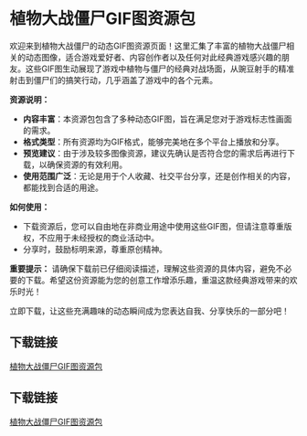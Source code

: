 # 植物大战僵尸GIF图资源包

欢迎来到植物大战僵尸的动态GIF图资源页面！这里汇集了丰富的植物大战僵尸相关的动态图像，适合游戏爱好者、内容创作者以及任何对此经典游戏感兴趣的朋友。这些GIF图生动展现了游戏中植物与僵尸的经典对战场面，从豌豆射手的精准射击到僵尸们的搞笑行动，几乎涵盖了游戏中的各个元素。

**资源说明：**
- **内容丰富**：本资源包包含了多种动态GIF图，旨在满足您对于游戏标志性画面的需求。
- **格式类型**：所有资源均为GIF格式，能够完美地在多个平台上播放和分享。
- **预览建议**：由于涉及较多图像资源，建议先确认是否符合您的需求后再进行下载，以确保资源的有效利用。
- **使用范围广泛**：无论是用于个人收藏、社交平台分享，还是创作相关的内容，都能找到合适的用途。

**如何使用：**
- 下载资源后，您可以自由地在非商业用途中使用这些GIF图，但请注意尊重版权，不应用于未经授权的商业活动中。
- 分享时，鼓励标明来源，尊重原创精神。

**重要提示：**
请确保下载前已仔细阅读描述，理解这些资源的具体内容，避免不必要的下载。希望这份资源能为您的创意工作增添乐趣，重温这款经典游戏带来的欢乐时光！

立即下载，让这些充满趣味的动态瞬间成为您表达自我、分享快乐的一部分吧！

## 下载链接

[植物大战僵尸GIF图资源包](https://pan.quark.cn/s/d24b4b94f862)

## 下载链接

[植物大战僵尸GIF图资源包](https://pan.quark.cn/s/5b34126f0280)